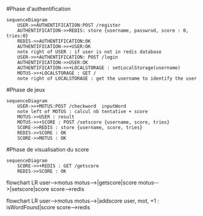 #Phase d'authentification
```mermaid
sequenceDiagram
    USER->>AUTHENTIFICATION:POST /register
    AUTHENTIFICATION->>REDIS: store {username, passwrod, score : 0, tries:0}
    REDIS->>AUTHENTIFICATION:OK
    AUTHENTIFICATION->>+USER:OK
    note right of USER : if user is not in redis database
    USER->>+AUTHENTIFICATION: POST /login
    AUTHENTIFICATION->>USER:OK
    AUTHENTIFICATION->>+LOCALSTORAGE : setLocalStorage(username)
    MOTUS->>+LOCALSTORAGE : GET /
    note right of LOCALSTORAGE : get the username to identify the user
```
#Phase de jeux
```mermaid
sequenceDiagram
    USER->>+MOTUS:POST /checkword  inputWord
    note left of MOTUS : calcul nb tentative + score
    MOTUS->>USER : result
    MOTUS->>+SCORE : POST /setscore {username, score, tries}
    SCORE->>REDIS : store {username, score, tries}
    REDIS->>SCORE : OK
    SCORE->>MOTUS : OK
```
#Phase de visualisation du score
```mermaid
sequenceDiagram
    SCORE->>+REDIS : GET /getscore
    REDIS->>SCORE : OK
```
flowchart LR
    user-->motus
    motus-->|getscore|score
    motus-->|setscore|score
    score-->redis
    
flowchart LR
    user-->motus
    motus-->|addscore user,  mot, +1 : isWordFound|score
    score-->redis
    
